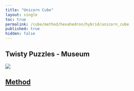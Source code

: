 ```yaml
---
title: "Unicorn Cube"
layout: single
toc: true
permalink: /cube/method/hexahedron/hybrid/unicorn_cube
published: true
hidden: false
---
```


<head>
  <base target="_blank">
</head>



## Twisty Puzzles - Museum

<a href="https://twistypuzzles.com/app/museum/museum_showitem.php?pkey=6763">
  <img src="https://twistypuzzles.com/museum/large/06763-02.jpg">
</a>



## [Method](/cube/method/hexahedron/hybrid/unicorn_cube/method)
